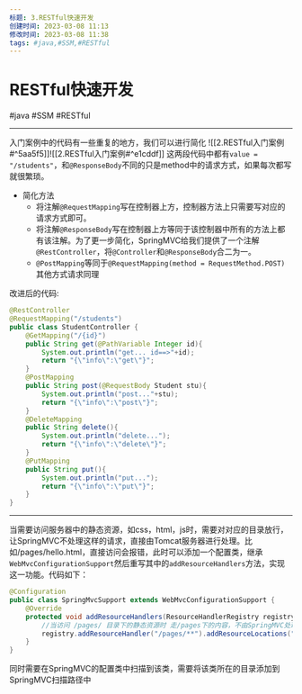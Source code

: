 ```yaml
---
标题: 3.RESTful快速开发
创建时间: 2023-03-08 11:13
修改时间: 2023-03-08 11:38
tags: #java,#SSM,#RESTful
---
```


# RESTful快速开发
#java  #SSM  #RESTful 

---
入门案例中的代码有一些重复的地方，我们可以进行简化
![[2.RESTful入门案例#^5aa5f5]]![[2.RESTful入门案例#^e1cddf]]
这两段代码中都有`value = "/students"`，和`@ResponseBody`不同的只是method中的请求方式，如果每次都写就很繁琐。

- 简化方法
	- 将注解`@RequestMapping`写在控制器上方，控制器方法上只需要写对应的请求方式即可。
	- 将注解`@ResponseBody`写在控制器上方等同于该控制器中所有的方法上都有该注解。为了更一步简化，SpringMVC给我们提供了一个注解`@RestController`，将`@Controller`和`@ResponseBody`合二为一。
	- `@PostMapping`等同于`@RequestMapping(method = RequestMethod.POST)`其他方式请求同理

改进后的代码:
```java
@RestController  
@RequestMapping("/students")  
public class StudentController {   
    @GetMapping("/{id}")
    public String get(@PathVariable Integer id){  
        System.out.println("get... id==>"+id);  
        return "{\"info\":\"get\"}";  
    }    
    @PostMapping  
    public String post(@RequestBody Student stu){  
        System.out.println("post..."+stu);  
        return "{\"info\":\"post\"}";  
    }    
    @DeleteMapping  
    public String delete(){  
        System.out.println("delete...");  
        return "{\"info\":\"delete\"}";  
    }  
    @PutMapping  
    public String put(){  
        System.out.println("put...");  
        return "{\"info\":\"put\"}";  
    }
}
```

---
当需要访问服务器中的静态资源，如css，html，js时，需要对对应的目录放行，让SpringMVC不处理这样的请求，直接由Tomcat服务器进行处理。比如/pages/hello.html，直接访问会报错，此时可以添加一个配置类，继承`WebMvcConfigurationSupport`然后重写其中的`addResourceHandlers`方法，实现这一功能。代码如下：
```java
@Configuration  
public class SpringMvcSupport extends WebMvcConfigurationSupport {  
    @Override  
    protected void addResourceHandlers(ResourceHandlerRegistry registry) {  
        //当访问 /pages/ 目录下的静态资源时 走/pages下的内容，不由SpringMVC处理  
        registry.addResourceHandler("/pages/**").addResourceLocations("/pages/");  
    }
}
```
同时需要在SpringMVC的配置类中扫描到该类，需要将该类所在的目录添加到SpringMVC扫描路径中